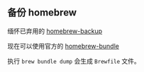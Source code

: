 ## 备份 homebrew

缅怀已弃用的 [homebrew-backup](https://github.com/rstacruz/homebrew-backup)

现在可以使用官方的 [homebrew-bundle](https://github.com/Homebrew/homebrew-bundle)

执行 `brew bundle dump` 会生成 `Brewfile` 文件。
